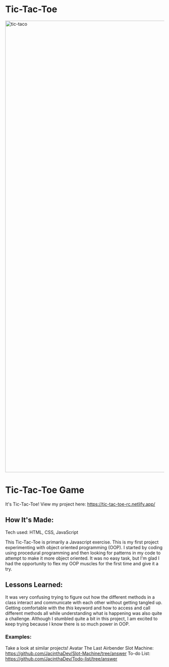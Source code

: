 # Tic-Tac-Toe

<img width="1428" alt="tic-taco" src="https://github.com/JacinthaDev/Tic-Tac-Toe/assets/129231721/9a31577e-d241-40bb-8c29-098c950a9c12">

# Tic-Tac-Toe Game
It's Tic-Tac-Toe!
View my project here: https://tic-tac-toe-rc.netlify.app/


## How It's Made:
Tech used: HTML, CSS, JavaScript

This Tic-Tac-Toe is primarily a Javascript exercise. This is my first project experimenting with object oriented programming (OOP). I started by coding using procedural programming and then looking for patterns in my code to attempt to make it more object oriented. It was no easy task, but I'm glad I had the opportunity to flex my OOP muscles for the first time and give it a try.



## Lessons Learned:
It was very confusing trying to figure out how the different methods in a class interact and communicate with each other without getting tangled up. Getting comfortable with the _this_ keyword and how to access and call different methods all while understanding what is happening was also quite a challenge. Although I stumbled quite a bit in this project, I am excited to keep trying because I know there is so much power in OOP.

### Examples:
Take a look at similar projects!
Avatar The Last Airbender Slot Machine: https://github.com/JacinthaDev/Slot-Machine/tree/answer
To-do List: https://github.com/JacinthaDev/Todo-list/tree/answer
